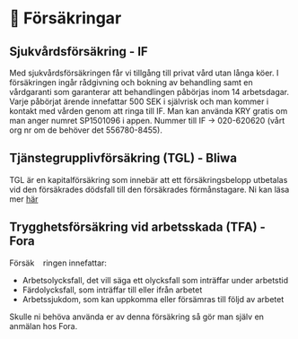 # 📄 Försäkringar

## Sjukvårdsförsäkring - IF

Med sjukvårdsförsäkringen får vi tillgång till privat vård utan långa köer. I försäkringen ingår rådgivning och bokning av behandling samt en vårdgaranti som garanterar att behandlingen påbörjas inom 14 arbetsdagar. Varje påbörjat ärende innefattar 500 SEK i självrisk och man kommer i kontakt med vården genom att ringa till IF. Man kan använda KRY gratis om man anger numret SP1501096 i appen. Nummer till IF -> 020-620620 (vårt org nr om de behöver det 556780-8455).

## Tjänstegrupplivförsäkring (TGL) - Bliwa

TGL är en kapitalförsäkring som innebär att ett försäkringsbelopp utbetalas vid den försäkrades dödsfall till den försäkrades förmånstagare. Ni kan läsa mer [här](https://kund.bliwa.se/globalassets/2021/blanketter-och-villkor/gemensamt/tjanstegrupplivforsakring/information/forkopsinformation-icke-kollektivavtalad-tgl.pdf)

## Trygghetsförsäkring vid arbetsskada (TFA) - Fora

Försäk    ringen innefattar:

* Arbetsolycksfall, det vill säga ett olycksfall som inträffar under arbetstid
* Färdolycksfall, som inträffar till eller ifrån arbetet
* Arbetssjukdom, som kan uppkomma eller försämras till följd av arbetet

Skulle ni behöva använda er av denna försäkring så gör man själv en anmälan hos Fora.